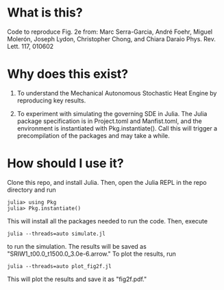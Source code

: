 

# What is this?

Code to reproduce Fig. 2e from: Marc Serra-Garcia, André Foehr, Miguel Molerón, Joseph Lydon, Christopher Chong, and Chiara Daraio
Phys. Rev. Lett. 117, 010602
# Why does this exist?
1. To understand the Mechanical Autonomous Stochastic Heat Engine by reproducing key results.

2. To experiment with simulating the governing SDE in Julia. The Julia package specification is in Project.toml and Manfist.toml, and the environment is instantiated with Pkg.instantiate(). Call this will trigger a precompilation of the packages and may take a while.

# How should I use it?
Clone this repo, and install Julia. Then, open the Julia REPL in the repo directory and run
```
julia> using Pkg
julia> Pkg.instantiate()
```
This will install all the packages needed to run the code. Then, execute
```
julia --threads=auto simulate.jl
```
to run the simulation. The results will be saved as "SRIW1_t00.0_t1500.0_3.0e-6.arrow." To plot the results, run
```
julia --threads=auto plot_fig2f.jl
```
This will plot the results and save it as "fig2f.pdf."